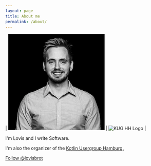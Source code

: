 ```yaml
---
layout: page
title: About me
permalink: /about/
---
```



| ![Lovis](assets/Lovis_Moeller_small.png) | ![KUG HH Logo](https://secure.meetupstatic.com/photos/event/c/e/5/1/highres_462532817.jpeg) |

I'm Lovis and I write Software.

I'm also the organizer of the [Kotlin Usergroup Hamburg.](https://www.meetup.com/de-DE/Kotlin-User-Group-Hamburg/)

<a href="https://twitter.com/lovisbrot" class="twitter-follow-button" data-show-count="false" data-size="large">Follow @lovisbrot</a>

<script>!function(d,s,id){var js,fjs=d.getElementsByTagName(s)[0],p=/^http:/.test(d.location)?'http':'https';if(!d.getElementById(id)){js=d.createElement(s);js.id=id;js.src=p+'://platform.twitter.com/widgets.js';fjs.parentNode.insertBefore(js,fjs);}}(document, 'script', 'twitter-wjs');</script>
